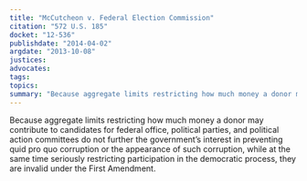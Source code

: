 ```yaml
---
title: "McCutcheon v. Federal Election Commission"
citation: "572 U.S. 185"
docket: "12-536"
publishdate: "2014-04-02"
argdate: "2013-10-08"
justices:
advocates:
tags:
topics:
summary: "Because aggregate limits restricting how much money a donor may contribute to candidates for federal office, political parties, and political action committees do not further the government’s interest in preventing quid pro quo corruption or the appearance of such corruption, while at the same time seriously restricting participation in the democratic process, they are invalid under the First Amendment."
---
```

Because aggregate limits restricting how much money a donor may contribute to candidates for federal office, political parties, and political action committees do not further the government’s interest in preventing quid pro quo corruption or the appearance of such corruption, while at the same time seriously restricting participation in the democratic process, they are invalid under the First Amendment.

